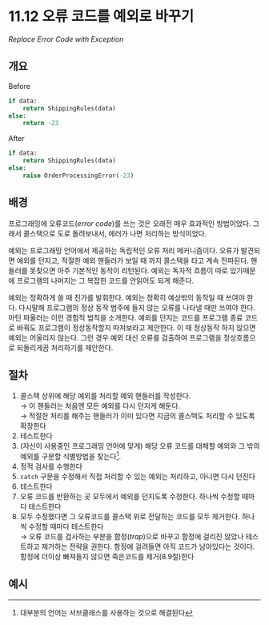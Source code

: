 # 11.12 오류 코드를 예외로 바꾸기

_Replace Error Code with Exception_

## 개요

Before

```python
if data:
    return ShippingRules(data)
else:
    return -23
```

After

```python
if data:
    return ShippingRules(data)
else:
    raise OrderProcessingError(-23)
```

## 배경

프로그래밍에 오류코드(_error code_)를 쓰는 것은 오래전 매우 효과적인 방법이었다.
그래서 콜스택으로 도로 돌려보내서, 에러가 나면 처리하는 방식이었다.

예외는 프로그래밍 언어에서 제공하는 독립적인 오류 처리 메커니즘이다.
오류가 발견되면 예외를 던지고, 적절한 예외 핸들러가 보일 때 까지 콜스택을 타고 계속 전파된다.
핸들러를 못찾으면 아주 기본적인 동작이 리턴된다.
예외는 독자적 흐름이 따로 있기때문에 프로그램의 나머지는 그 복잡한 코드를 안읽어도 되게 해준다.

예외는 정확하게 쓸 때 진가를 발휘한다. 예외는 정확히 예상밖의 동작일 때 쓰여야 한다.
다시말해 프로그램의 정상 동작 범주에 들지 않는 오류를 나타낼 때만 쓰여야 한다.
마틴 파울러는 이런 경험적 법칙을 소개한다.
예외를 던지는 코드를 프로그램 종료 코드로 바꿔도 프로그램이 정상동작할지 따져보라고 제안한다. 이 때 정상동작 하지 않으면 예외는 어울리지 않는다. 
그런 경우 예외 대신 오류를 검출하여 프로그램을 정상흐름으로 되돌리게끔 처리하기를 제안한다.

## 절차

1. 콜스택 상위에 해당 예외를 처리할 예외 핸들러를 작성한다. <br />
→ 이 핸들러는 처음엔 모든 예외를 다시 던지게 해둔다. <br />
→ 적절한 처리를 해주는 핸들러가 이미 있다면 지금의 콜스택도 처리할 수 있도록 확장한다
2. 테스트한다
3. (자신이 사용중인 프로그래밍 언어에 맞게) 해당 오류 코드를 대체할 예외와 그 밖의 예외를 구분할 식별방법을 찾는다[^1]. <br />
4. 정적 검사를 수행한다
5. `catch` 구문을 수정해서 직접 처리할 수 있는 예외는 처리하고, 아니면 다시 던진다
6. 테스트한다
7. 오류 코드를 반환하는 곳 모두에서 예외를 던지도록 수정한다. 하나씩 수정할 때마다 테스트한다
8. 모두 수정했다면 그 오류코드를 콜스택 위로 전달하는 코드를 모두 제거한다. 하나씩 수정할 때마다 테스트한다 <br />
→ 오류 코드를 검사하는 부분을 함정(_trap_)으로 바꾸고 함정에 걸리진 않았나 테스트하고 제거하는 전략을 권한다. 함정에 걸려들면 아직 코드가 남아있다는 것이다. 함정에 더이상 빠져들지 않으면 죽은코드를 제거(8.9절)한다

## 예시

[^1]: 대부분의 언어는 서브클래스를 사용하는 것으로 해결된다
